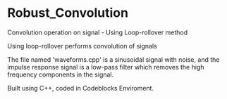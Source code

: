 # Robust_Convolution
Convolution operation on signal - Using Loop-rollover method

Using loop-rollover performs convolution of signals

The file named 'waveforms.cpp' is a sinusoidal signal with noise, and the impulse response signal is a low-pass filter which removes the high frequency components in the signal. 

Built using C++, coded in Codeblocks Enviroment.
